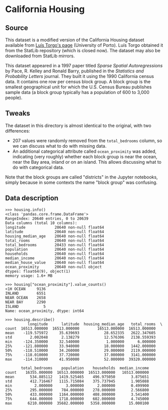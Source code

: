 # California Housing

## Source

This dataset is a modified version of the California Housing dataset available from [Luís Torgo's page](http://www.dcc.fc.up.pt/~ltorgo/Regression/cal_housing.html) (University of Porto). Luís Torgo obtained it from the StatLib repository (which is closed now). The dataset may also be downloaded from StatLib mirrors.

This dataset appeared in a 1997 paper titled _Sparse Spatial Autoregressions_ by Pace, R. Kelley and Ronald Barry, published in the _Statistics and Probability Letters_ journal. They built it using the 1990 California census data. It contains one row per census block group. A block group is the smallest geographical unit for which the U.S. Census Bureau publishes sample data (a block group typically has a population of 600 to 3,000 people).

## Tweaks

The dataset in this directory is almost identical to the original, with two differences:

- 207 values were randomly removed from the `total_bedrooms` column, so we can discuss what to do with missing data.
- An additional categorical attribute called `ocean_proximity` was added, indicating (very roughly) whether each block group is near the ocean, near the Bay area, inland or on an island. This allows discussing what to do with categorical data.

Note that the block groups are called "districts" in the Jupyter notebooks, simply because in some contexts the name "block group" was confusing.

## Data description

    >>> housing.info()
    <class 'pandas.core.frame.DataFrame'>
    RangeIndex: 20640 entries, 0 to 20639
    Data columns (total 10 columns):
    longitude             20640 non-null float64
    latitude              20640 non-null float64
    housing_median_age    20640 non-null float64
    total_rooms           20640 non-null float64
    total_bedrooms        20433 non-null float64
    population            20640 non-null float64
    households            20640 non-null float64
    median_income         20640 non-null float64
    median_house_value    20640 non-null float64
    ocean_proximity       20640 non-null object
    dtypes: float64(9), object(1)
    memory usage: 1.6+ MB

    >>> housing["ocean_proximity"].value_counts()
    <1H OCEAN     9136
    INLAND        6551
    NEAR OCEAN    2658
    NEAR BAY      2290
    ISLAND           5
    Name: ocean_proximity, dtype: int64

    >>> housing.describe()
              longitude      latitude  housing_median_age   total_rooms  \
    count  16513.000000  16513.000000        16513.000000  16513.000000
    mean    -119.575972     35.639693           28.652335   2622.347605
    std        2.002048      2.138279           12.576306   2138.559393
    min     -124.350000     32.540000            1.000000      6.000000
    25%     -121.800000     33.940000           18.000000   1442.000000
    50%     -118.510000     34.260000           29.000000   2119.000000
    75%     -118.010000     37.720000           37.000000   3141.000000
    max     -114.310000     41.950000           52.000000  39320.000000

           total_bedrooms    population    households  median_income
    count    16355.000000  16513.000000  16513.000000   16513.000000
    mean       534.885112   1419.525465    496.975050       3.875651
    std        412.716467   1115.715084    375.737945       1.905088
    min          2.000000      3.000000      2.000000       0.499900
    25%        295.000000    784.000000    278.000000       2.566800
    50%        433.000000   1164.000000    408.000000       3.541400
    75%        644.000000   1718.000000    602.000000       4.745000
    max       6210.000000  35682.000000   5358.000000      15.000100
